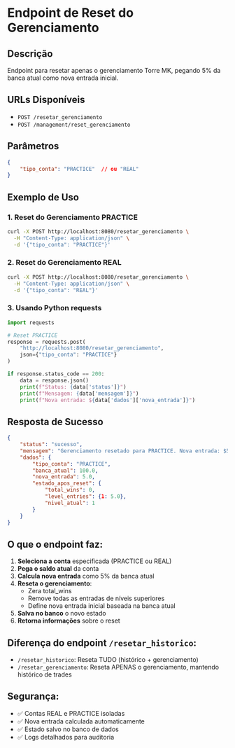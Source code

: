 # Endpoint de Reset do Gerenciamento

## Descrição
Endpoint para resetar apenas o gerenciamento Torre MK, pegando 5% da banca atual como nova entrada inicial.

## URLs Disponíveis
- `POST /resetar_gerenciamento`
- `POST /management/reset_gerenciamento`

## Parâmetros
```json
{
    "tipo_conta": "PRACTICE"  // ou "REAL"
}
```

## Exemplo de Uso

### 1. Reset do Gerenciamento PRACTICE
```bash
curl -X POST http://localhost:8080/resetar_gerenciamento \
  -H "Content-Type: application/json" \
  -d '{"tipo_conta": "PRACTICE"}'
```

### 2. Reset do Gerenciamento REAL
```bash
curl -X POST http://localhost:8080/resetar_gerenciamento \
  -H "Content-Type: application/json" \
  -d '{"tipo_conta": "REAL"}'
```

### 3. Usando Python requests
```python
import requests

# Reset PRACTICE
response = requests.post(
    "http://localhost:8080/resetar_gerenciamento",
    json={"tipo_conta": "PRACTICE"}
)

if response.status_code == 200:
    data = response.json()
    print(f"Status: {data['status']}")
    print(f"Mensagem: {data['mensagem']}")
    print(f"Nova entrada: ${data['dados']['nova_entrada']}")
```

## Resposta de Sucesso
```json
{
    "status": "sucesso",
    "mensagem": "Gerenciamento resetado para PRACTICE. Nova entrada: $5.00 (5% de $100.00)",
    "dados": {
        "tipo_conta": "PRACTICE",
        "banca_atual": 100.0,
        "nova_entrada": 5.0,
        "estado_apos_reset": {
            "total_wins": 0,
            "level_entries": {1: 5.0},
            "nivel_atual": 1
        }
    }
}
```

## O que o endpoint faz:

1. **Seleciona a conta** especificada (PRACTICE ou REAL)
2. **Pega o saldo atual** da conta
3. **Calcula nova entrada** como 5% da banca atual
4. **Reseta o gerenciamento**:
   - Zera total_wins
   - Remove todas as entradas de níveis superiores
   - Define nova entrada inicial baseada na banca atual
5. **Salva no banco** o novo estado
6. **Retorna informações** sobre o reset

## Diferença do endpoint `/resetar_historico`:
- `/resetar_historico`: Reseta TUDO (histórico + gerenciamento)
- `/resetar_gerenciamento`: Reseta APENAS o gerenciamento, mantendo histórico de trades

## Segurança:
- ✅ Contas REAL e PRACTICE isoladas
- ✅ Nova entrada calculada automaticamente
- ✅ Estado salvo no banco de dados
- ✅ Logs detalhados para auditoria 